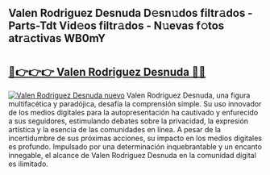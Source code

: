## Valen Rodriguez Desnuda D𝚎sn𝚞dos filtr𝚊dos - Parts-Tdt Vid𝚎os filtr𝚊dos - N𝚞evas f𝚘tos atr𝚊ctivas WB0mY

# <h2><a href="http://mbdktn.tromn.icu/?c=Valen+Rodriguez+Desnuda">🔗👉👉👉 Valen Rodriguez Desnuda 🔗🔗</a></h2>

[![Valen Rodriguez Desnuda nuevo](https://i.imgur.com/pEAQMta.gif)](http://mbdktn.tromn.icu/?c=Valen+Rodriguez+Desnuda)
Valen Rodriguez Desnuda, una figura multifacética y paradójica, desafía la comprensión simple. Su uso innovador de los medios digitales para la autopresentación ha cautivado y enfurecido a sus seguidores, estimulando debates sobre la privacidad, la expresión artística y la esencia de las comunidades en línea. A pesar de la incertidumbre de sus próximas acciones, su impacto en los medios digitales es profundo. Impulsado por una determinación inquebrantable y un encanto innegable, el alcance de Valen Rodriguez Desnuda en la comunidad digital es ilimitado.
